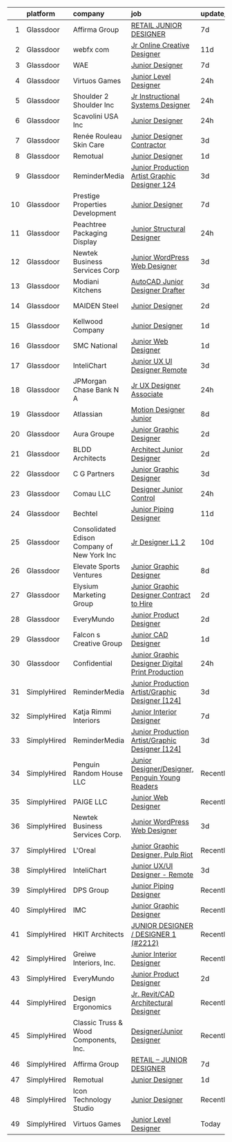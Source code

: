 

|    | platform    | company                                      | job                                                                                                                                                                                                                                                                                                                                                                                                                                                                                                                                                                                                                                                                                                                                                                                                                                                                                                                                   | update_time   | location          |
|---:|:------------|:---------------------------------------------|:--------------------------------------------------------------------------------------------------------------------------------------------------------------------------------------------------------------------------------------------------------------------------------------------------------------------------------------------------------------------------------------------------------------------------------------------------------------------------------------------------------------------------------------------------------------------------------------------------------------------------------------------------------------------------------------------------------------------------------------------------------------------------------------------------------------------------------------------------------------------------------------------------------------------------------------|:--------------|:------------------|
|  1 | Glassdoor   | Affirma Group                                | [RETAIL   JUNIOR DESIGNER](https://www.glassdoor.com/partner/jobListing.htm?pos=120&ao=1136043&s=58&guid=0000018229d91bf2af2086db3edc5db5&src=GD_JOB_AD&t=SR&vt=w&ea=1&cs=1_3530f735&cb=1658559470953&jobListingId=1008008085680&jrtk=3-0-1g8kti70n2his001-1g8kti714i9ip800-a4a48f70de7c8df1-)                                                                                                                                                                                                                                                                                                                                                                                                                                                                                                                                                                                                                                        | 7d            | New York, NY      |
|  2 | Glassdoor   | webfx com                                    | [Jr  Online Creative Designer](https://www.glassdoor.com/partner/jobListing.htm?pos=101&ao=1110586&s=58&guid=0000018229d91bf2af2086db3edc5db5&src=GD_JOB_AD&t=SR&vt=w&ea=1&cs=1_b77b2d9f&cb=1658559470949&jobListingId=1007998523752&cpc=E9BC9687A0F03B80&jrtk=3-0-1g8kti70n2his001-1g8kti714i9ip800-e3a07e991e3ec309--6NYlbfkN0AA3uNcJ0aeXBAdVd1dUlJvZjHaUXbbC2QUFGJChoFW7xEU327m6es56oflZv-QfBizUJg4GGt5ywcxHip9vEFmnpvEvc6sXWg7ijt1_lVPhx0CSekweNqP21eod5xNQSR5Fy2hfkrfXdJbI2o6SRZK7DOllkYUDO-mEILuesP9HP5zjy-6AZOLt2uK8ykhXyq1gTTd6wznmnkOiIRJd_ZZzfxzDj6-jT7DXAVwVERLQR2nmV1IapC9y26vhn2KPNgOljkhE19_ddp2ytid7qOcltX9pq0aO1MF-PU4JZJ1YCtbsN2VUGruP7RkfqvxFzmAxRH1gZvD_aal1tRVgYpjFiTEFI0WSb7a2NSWBy52NI-BCtWmmqRULP-LSYOIcj8iL-e9lR4-YXcGucUTpai8wcYTFTQFEOdCxykHVylAYDmSlJqDWYeuu33R6TXwjAzBG-bd8KLj3xIE1rNpsLvqzeEmha1yjHq0O65m5wGouSiAVs-sJYwBqWAhCTEso4kaI3Zhdc3nhbELDJaPU_C-sJ0yC9u1uOCSuiJjota5vPCzHe7zmIkBgpGljxuH3oo%3D) | 11d           | Harrisburg, PA    |
|  3 | Glassdoor   | WAE                                          | [Junior Designer](https://www.glassdoor.com/partner/jobListing.htm?pos=102&ao=1110586&s=58&guid=0000018229d91bf2af2086db3edc5db5&src=GD_JOB_AD&t=SR&vt=w&ea=1&cs=1_b4bf214e&cb=1658559470949&jobListingId=1008008063232&cpc=8507CEB59E1C6AFB&jrtk=3-0-1g8kti70n2his001-1g8kti714i9ip800-0fd0313dfadfda3f--6NYlbfkN0Bl9QJxqCZcWcAyXa034HOvbvet4oZucNDN581_ynRfl1w4Z2vSbYLN9J-8UY_LNbirN5LLMGGnfSm2GNK07V-OSMHUkmOZFMzFfWXYH6DJqvANaaMLJ95AT8p4PdhW1XjmjR4b1ATq8P0epZSo0-R2HIhlFQJv7-4Ni8BDirUv9df_aJSLsPfPudWJlc1Dq5HHmkd4uW6bMtlAETkFybOI73qUve9LWUaIvHUrmqFVHM7dHx0WW1wzw0Yd8I6jSOv1Tx17KKfxDI880yP8X8jMfr9FXn_eF1EyqcS5ONiBkeGWZUIU2FNCKFGO2MRf2sP9jmbADNq5bGcykFV7bF7n5KXJKczskQaUJpW9Kw7PIQVtIYLLIrN__GqRhK1uEeagIW0F4kJLToT8IANLvHdXeqZiIr0CQmB9vwD_Bnv3Jq5pjQDHG7ERYALY01fCCN39wgXQQyPoCspH9jgvKVWgU08hamt_teSuu5144JBf3DLnJK1fRDc2IWBKRrohgpWvapw54PHiNQ%3D%3D)                                                                | 7d            | Rochester, NY     |
|  4 | Glassdoor   | Virtuos Games                                | [Junior Level Designer](https://www.glassdoor.com/partner/jobListing.htm?pos=121&ao=1136043&s=58&guid=0000018229d91bf2af2086db3edc5db5&src=GD_JOB_AD&t=SR&vt=w&cs=1_684b7fd0&cb=1658559470953&jobListingId=1008023484443&jrtk=3-0-1g8kti70n2his001-1g8kti714i9ip800-7888c75e8e9fc852-)                                                                                                                                                                                                                                                                                                                                                                                                                                                                                                                                                                                                                                                | 24h           | California        |
|  5 | Glassdoor   | Shoulder 2 Shoulder Inc                      | [Jr  Instructional Systems Designer](https://www.glassdoor.com/partner/jobListing.htm?pos=106&ao=1110586&s=58&guid=0000018229d91bf2af2086db3edc5db5&src=GD_JOB_AD&t=SR&vt=w&ea=1&cs=1_34b05b6e&cb=1658559470951&jobListingId=1008023056063&cpc=1160948BCBA38B5B&jrtk=3-0-1g8kti70n2his001-1g8kti714i9ip800-4aae5782b2f03998--6NYlbfkN0DLxniXb9xd09bch3T7EymxCrgj1jiT2kSu__xrmi42oCz9LhPSIgqDeApZPh5THZ6I5mq1HQyO6P4cpTwbI9hdzMGWBz_prS5SZhkZXRS34vWdrfj_5KXC-KS9xIqzb7qXrA_lsEVWL1z42uJV2p2oSDMdO_oeQ8cwVJ2llqR0NWZShCBTqsb1gNI8ZPHokQPy1vhn2MfFdKGYQY-b1Qscs1gM6nAxP6d6YHTU2fGPDP3TC8StHjSvk4Jc2d4FraJnSB5PtEgmEZkPCRQCHP_Z6Eelz-tWte_wOzztstOwxCMmrvwbZUnN04OSsY6MQr9wJtRwhYtKSyIp-xBLJAHwcNwHH6DDQhsPP6P-nVlZ4mKvBR5EmsZaLffxOKyfsfopSuvLUQmnEaf4cSLKRvAKwNBMxQ-XiFZsZgvqQM7M8Db6OR2ercn6wfzhaA-b8MUs_eihZ2mCE0ea_fENj8YtL8LV1KYbxn4e3GJ122-ZcVgK-I4QQPci-PqWGnu_gtQ%3D)                                                           | 24h           | Remote            |
|  6 | Glassdoor   | Scavolini USA Inc                            | [Junior Designer](https://www.glassdoor.com/partner/jobListing.htm?pos=110&ao=1110586&s=58&guid=0000018229d91bf2af2086db3edc5db5&src=GD_JOB_AD&t=SR&vt=w&ea=1&cs=1_8429276f&cb=1658559470952&jobListingId=1008022693902&cpc=FB7E4A1762AE5BEC&jrtk=3-0-1g8kti70n2his001-1g8kti714i9ip800-a67a476fd24759b8--6NYlbfkN0APToHrk7ILONyRglvlT3LJMO76dZGJsKlG8WQjsY8Cq8sfDFa7YMJqm6oZMXXwQvY75ITod_lNfMSPf7IFS4YMwT2jQcZQll4CLxI3dWIMJKeTTvWRMEK2wVGkBSJulV8aHsUzKvEwNtcagAZ-fVmZmH6StCRjfGpLmhsIsRDh67hqU4DVW2FJ_Yk0UPrVvbC1qUmt6bGRyxixPP7gOJzFj1KksS_PVon1eFXy4YFwt03BIv7_Q-bhXniwheAbu99-DroNzP6TzcPwepwoIaX0Q0PzwYt-JncpS66ircBc0WSb7vJ2kgBTfmuvxZgXuDY8G9Z9EzFIrZXeL4rF6kLCm8sCw_MD7flNf4YfbYFE7Xw7rS5ZCwn0PTvjau69l8prJK0gEzx25TfKv3sk6Ro2P1Mo6s3S4reu9gfTsWujBFdqJ68hTArAsWEUMjYW9CgW1jye2nueld1X-jvz5BXOv6erTvAEmqXnVbZw_MRZyPkIx2LFXl8x0T2x6S9bFNQ%3D)                                                                              | 24h           | Las Vegas, NV     |
|  7 | Glassdoor   | Renée Rouleau Skin Care                      | [Junior Designer  Contractor ](https://www.glassdoor.com/partner/jobListing.htm?pos=123&ao=1136043&s=58&guid=0000018229d91bf2af2086db3edc5db5&src=GD_JOB_AD&t=SR&vt=w&ea=1&cs=1_62e1f246&cb=1658559470953&jobListingId=1008014606944&jrtk=3-0-1g8kti70n2his001-1g8kti714i9ip800-d83ad738c8700610-)                                                                                                                                                                                                                                                                                                                                                                                                                                                                                                                                                                                                                                    | 3d            | Austin, TX        |
|  8 | Glassdoor   | Remotual                                     | [Junior Designer](https://www.glassdoor.com/partner/jobListing.htm?pos=111&ao=1136043&s=58&guid=0000018229d91bf2af2086db3edc5db5&src=GD_JOB_AD&t=SR&vt=w&ea=1&cs=1_92966810&cb=1658559470952&jobListingId=1008021046898&jrtk=3-0-1g8kti70n2his001-1g8kti714i9ip800-173baf079a8ec36c-)                                                                                                                                                                                                                                                                                                                                                                                                                                                                                                                                                                                                                                                 | 1d            | Remote            |
|  9 | Glassdoor   | ReminderMedia                                | [Junior Production Artist Graphic Designer  124 ](https://www.glassdoor.com/partner/jobListing.htm?pos=107&ao=1110586&s=58&guid=0000018229d91bf2af2086db3edc5db5&src=GD_JOB_AD&t=SR&vt=w&ea=1&cs=1_0f175929&cb=1658559470952&jobListingId=1008015049343&cpc=8795CF9063CD573D&jrtk=3-0-1g8kti70n2his001-1g8kti714i9ip800-483923777035cfd3--6NYlbfkN0BV5xWQvMmIkgUcdRWb7iWRWS4LnwJ0A4ASNg0KGqrukA_POA8ifgoOj7ZHGRdIKnJ6hU-Fy6hPRatKZ6qieiqvEvHj1oqrTY0pPiXCJ8Br1qXsme6Nkk9Pt9LV9bT_ahxJy2MUFPpA0rgFw3VAzODJAa2N6_q5OshETSVwVEzbW1JPJkimDcEuDGFDkUvGDcFOPiyDsd2yUoX-BUSYXglXG6hA-7JfwA8k16I6eDGyTAZp2O5gxJQUmBc0jdqwG24KSrkjAoCk4GjSaHHirRdpfD1K5N-C0IqAZLfmcVdlFanv9KTXpFKTwv_PkVojE-WdGQrp5_JgUB0vKf8vht2joTZxzZHJ0Su_bHkffXb9M2x1mG80zl01icgy3I9Y28b-jATGAcTWoyB71a1buUKRHApwJqR9itlqIlMl-bmfPsOu0fVtnC65y2LgM9tEy6gP4rY_X1mnv9c6ZshT5_sMtBzBfq737MFz-VjzbBqamEePHjZuBcALZ3n0WY4rk9gmUpnNU43a7Q%3D%3D)                                | 3d            | Remote            |
| 10 | Glassdoor   | Prestige Properties   Development            | [Junior Designer](https://www.glassdoor.com/partner/jobListing.htm?pos=103&ao=1110586&s=58&guid=0000018229d91bf2af2086db3edc5db5&src=GD_JOB_AD&t=SR&vt=w&ea=1&cs=1_a5152e83&cb=1658559470950&jobListingId=1008008019748&cpc=CBEBA1A9D941894A&jrtk=3-0-1g8kti70n2his001-1g8kti714i9ip800-329591383291a01b--6NYlbfkN0Bb_KO0cHvOdgGnYjQBDv7SisHEyIXi-BgBvgNaNv-EOAYiAUz8jZXXuFXwfJH_ixb3Hj5Qrv9gfufCCMjXR8Mmn9kDyjAXbufkyskoGAQaRCQEaUIvggHw5So7i9Ed4mcV6I2zazRJY5VHiuH-AjIH-9gwPXKjyRaiWqIf9dHQI9MCnZhi12BxAkqX8IBLg7nao3NeGIAlXfktpsnXcWOj6zuMdCx8PpeBe7kwbdLWo26RHQcyCStNJ4eScKPAyFFDTAZ_qsQHU9QQgMZ6h0MAhMfqdyt7dQy5n0fxqQ3TAi91AqWoNhPnDTtr0G2W_HG-RxoCkRKAyJuQx9eP_gRuL400Wjwr9MtuJ8O9qZ3OA3eM6W8AGCoQkyqSO03KH7R9gaiUShW3O4xycGY4dfsvtgr-tu1XvcQfHspBg0fCucbC1teva6n6PzSL-_f53uoqBuMTRx-vtYsSSJNdHSC8hZZca4_9MuQAuSc5UT09TLImf2YOUKe1)                                                                                            | 7d            | New York, NY      |
| 11 | Glassdoor   | Peachtree Packaging   Display                | [Junior Structural Designer](https://www.glassdoor.com/partner/jobListing.htm?pos=125&ao=1136043&s=58&guid=0000018229d91bf2af2086db3edc5db5&src=GD_JOB_AD&t=SR&vt=w&ea=1&cs=1_72f8841c&cb=1658559470954&jobListingId=1008023198859&jrtk=3-0-1g8kti70n2his001-1g8kti714i9ip800-cbbaeed4b7104642-)                                                                                                                                                                                                                                                                                                                                                                                                                                                                                                                                                                                                                                      | 24h           | Lawrenceville, GA |
| 12 | Glassdoor   | Newtek Business Services Corp                | [Junior WordPress Web Designer](https://www.glassdoor.com/partner/jobListing.htm?pos=115&ao=1136043&s=58&guid=0000018229d91bf2af2086db3edc5db5&src=GD_JOB_AD&t=SR&vt=w&ea=1&cs=1_8a88d8a1&cb=1658559470953&jobListingId=1008015002972&jrtk=3-0-1g8kti70n2his001-1g8kti714i9ip800-8955ce37f6007486-)                                                                                                                                                                                                                                                                                                                                                                                                                                                                                                                                                                                                                                   | 3d            | Remote            |
| 13 | Glassdoor   | Modiani Kitchens                             | [AutoCAD Junior Designer Drafter](https://www.glassdoor.com/partner/jobListing.htm?pos=104&ao=1110586&s=58&guid=0000018229d91bf2af2086db3edc5db5&src=GD_JOB_AD&t=SR&vt=w&ea=1&cs=1_ee2f60de&cb=1658559470951&jobListingId=1008014902943&cpc=BAEB662971763A76&jrtk=3-0-1g8kti70n2his001-1g8kti714i9ip800-332cc31a19869837--6NYlbfkN0A0jK6_b1ZQGaaYFytyHnxZ18D3zrhrxrvRXpp7YqkbywCQ-op18XfOlQGboWhonx6iEJ4b8-XzXDBLGLr_-5clrshc3jh3TC2gYneS3LeuSoBTHDJgXKmZXAOW5mvRbRhXUzU0Nmhh71_O1KdVsxNjeyKyyi36S3Dq1bFF-27N2qWxXqy8vUhgWVzMihd82aGoWKCtDUAofA2MVKq8Gm3a_exBfjbeKeYEpG0I0qq6z9D_pxaJw_JkkMEdWdeUKsrb0pkvzJq7omZW2WicQSbWSQbDkZBESDEd1ooZSzekIIYhRo9hIljgF7T_fkcyFwYBxS_oDajDDeiJtzr-bIRI6Xd9ZmMUA2wkBELVB8AIN1Kkd0oYuGLC-Hx95m3Cdkcw3gSnIRpcF9phz375yXihshjT7fvhr4CEUxYy5VtqSWXcOPNSwP9zmgxr2WQxYZr4SbWBx3fqO05ZJnGRVPUWtMcIjR_1QRRTAB-E_1JuElxu_yCl7rTEvtg3tRE3tMK-YV1x2GTSRA%3D%3D)                                                | 3d            | Englewood, NJ     |
| 14 | Glassdoor   | MAIDEN Steel                                 | [Junior Designer](https://www.glassdoor.com/partner/jobListing.htm?pos=114&ao=1136043&s=58&guid=0000018229d91bf2af2086db3edc5db5&src=GD_JOB_AD&t=SR&vt=w&ea=1&cs=1_1333f867&cb=1658559470952&jobListingId=1008017916274&jrtk=3-0-1g8kti70n2his001-1g8kti714i9ip800-0eb4db29acd2cd8c-)                                                                                                                                                                                                                                                                                                                                                                                                                                                                                                                                                                                                                                                 | 2d            | San Diego, CA     |
| 15 | Glassdoor   | Kellwood Company                             | [Junior Designer](https://www.glassdoor.com/partner/jobListing.htm?pos=126&ao=1136043&s=58&guid=0000018229d91bf2af2086db3edc5db5&src=GD_JOB_AD&t=SR&vt=w&ea=1&cs=1_100635cb&cb=1658559470954&jobListingId=1008020651441&jrtk=3-0-1g8kti70n2his001-1g8kti714i9ip800-e24089be7a20d746-)                                                                                                                                                                                                                                                                                                                                                                                                                                                                                                                                                                                                                                                 | 1d            | La Puente, CA     |
| 16 | Glassdoor   | SMC National                                 | [Junior Web Designer](https://www.glassdoor.com/partner/jobListing.htm?pos=113&ao=1136043&s=58&guid=0000018229d91bf2af2086db3edc5db5&src=GD_JOB_AD&t=SR&vt=w&ea=1&cs=1_ee5364c3&cb=1658559470952&jobListingId=1008019529413&jrtk=3-0-1g8kti70n2his001-1g8kti714i9ip800-9daf7d6d424c32b2-)                                                                                                                                                                                                                                                                                                                                                                                                                                                                                                                                                                                                                                             | 1d            | Roseville, CA     |
| 17 | Glassdoor   | InteliChart                                  | [Junior UX UI Designer   Remote](https://www.glassdoor.com/partner/jobListing.htm?pos=112&ao=1136043&s=58&guid=0000018229d91bf2af2086db3edc5db5&src=GD_JOB_AD&t=SR&vt=w&ea=1&cs=1_4cdebe7d&cb=1658559470952&jobListingId=1008015971312&jrtk=3-0-1g8kti70n2his001-1g8kti714i9ip800-0dbe805531d277ca-)                                                                                                                                                                                                                                                                                                                                                                                                                                                                                                                                                                                                                                  | 3d            | Charlotte, NC     |
| 18 | Glassdoor   | JPMorgan Chase Bank  N A                     | [Jr  UX Designer  Associate](https://www.glassdoor.com/partner/jobListing.htm?pos=129&ao=1136043&s=58&guid=0000018229d91bf2af2086db3edc5db5&src=GD_JOB_AD&t=SR&vt=w&cs=1_bc7c191c&cb=1658559470954&jobListingId=1008021906884&jrtk=3-0-1g8kti70n2his001-1g8kti714i9ip800-ed4f5f09279e8a55-)                                                                                                                                                                                                                                                                                                                                                                                                                                                                                                                                                                                                                                           | 24h           | Jersey City, NJ   |
| 19 | Glassdoor   | Atlassian                                    | [Motion Designer  Junior](https://www.glassdoor.com/partner/jobListing.htm?pos=119&ao=1136043&s=58&guid=0000018229d91bf2af2086db3edc5db5&src=GD_JOB_AD&t=SR&vt=w&cs=1_9fb03b16&cb=1658559470953&jobListingId=1008006865575&jrtk=3-0-1g8kti70n2his001-1g8kti714i9ip800-ec394c8c6f574f01-)                                                                                                                                                                                                                                                                                                                                                                                                                                                                                                                                                                                                                                              | 8d            | San Francisco, CA |
| 20 | Glassdoor   | Aura Groupe                                  | [Junior Graphic Designer](https://www.glassdoor.com/partner/jobListing.htm?pos=108&ao=1110586&s=58&guid=0000018229d91bf2af2086db3edc5db5&src=GD_JOB_AD&t=SR&vt=w&ea=1&cs=1_804a21b3&cb=1658559470952&jobListingId=1008017614236&cpc=82B3195DA92CAF92&jrtk=3-0-1g8kti70n2his001-1g8kti714i9ip800-318ec95a2ddcea1b--6NYlbfkN0DWtRa9NJfjQIs4MWRRqD4F41esfMsK79cV24t80VXfzUK_fEmIZn_-GPoh8QBZf-O_md9hDO4BfddLCAxz9O9UDgMM891x9BTiT5sKfMbGKzNHL6LPoxOmeNTlo8SnF6mfW2H-mnt0yn_v1f-TdomILJ1tmIKpZwt0wUOl-LR3YShKbOtptMnb9F0_S5k3EiUSqkFta6hWG_Z97R3rb_mFhHyk9A2fY8O__Z_n6gCSDFPH8IbhU55R8SsBGEQkjf3S2_mOFJz3RpBWUVFIX56i6NprsVucF1pfulzGc8GI4PvITm4yhaddsU_3iBfiAJ3eDcMplpweHHey3kbc3w2oqM2kAUCn0hS9CTQr_pw1sLiCskmM8f_76WsizKHNwY7yDpOwUfCtnwDJMK8qc6kHurTbKdmOvoXSeD43rtIcUAIrlYvSsbpB9xTj3h-jq3NBg8yEHxC1Tl5rcsGj40V6m0o6aXGZ6ZjB-cV3bTm6ShCeCJVcWwHdW8LjklXgzv8%3D)                                                                      | 2d            | Miami, FL         |
| 21 | Glassdoor   | BLDD Architects                              | [Architect Junior Designer](https://www.glassdoor.com/partner/jobListing.htm?pos=118&ao=1136043&s=58&guid=0000018229d91bf2af2086db3edc5db5&src=GD_JOB_AD&t=SR&vt=w&ea=1&cs=1_0bbc5fed&cb=1658559470953&jobListingId=1008018674913&jrtk=3-0-1g8kti70n2his001-1g8kti714i9ip800-d7441159201d0c61-)                                                                                                                                                                                                                                                                                                                                                                                                                                                                                                                                                                                                                                       | 2d            | Decatur, IL       |
| 22 | Glassdoor   | C G Partners                                 | [Junior Graphic Designer](https://www.glassdoor.com/partner/jobListing.htm?pos=124&ao=1136043&s=58&guid=0000018229d91bf2af2086db3edc5db5&src=GD_JOB_AD&t=SR&vt=w&cs=1_59e562d0&cb=1658559470953&jobListingId=1008014894256&jrtk=3-0-1g8kti70n2his001-1g8kti714i9ip800-5e5c369827730981-)                                                                                                                                                                                                                                                                                                                                                                                                                                                                                                                                                                                                                                              | 3d            | New York, NY      |
| 23 | Glassdoor   | Comau LLC                                    | [Designer Junior Control](https://www.glassdoor.com/partner/jobListing.htm?pos=109&ao=1110586&s=58&guid=0000018229d91bf2af2086db3edc5db5&src=GD_JOB_AD&t=SR&vt=w&cs=1_a1293b3c&cb=1658559470952&jobListingId=1008023368301&cpc=1160948BCBA38B5B&jrtk=3-0-1g8kti70n2his001-1g8kti714i9ip800-3970f734701e6a08--6NYlbfkN0DbM4wYFu_sdyoYS2kWR1t0mwynfixhxc9U_5Iqec7kGHjHGYw-EY3xtQoD0M-HENCAP3q6wUvvgMLG49NKBV2esfRsfAJ55m_D1Jh34GKKNlmMSvXjKH81J6UfrWBdv8NC_OEGpergA_FsefUqhWPdCeNBucaQlj38SKvt4FG-onrwFPk0t1LwagA3KS7Hww2bN3ij_Y8BTwoamODz7f8jFqxLDkx6JqY-0WF8sB1g-G47bDw9ama40VIEVd0bKYdkRk_to3FgC5oXem3atWWoBfbnzym-gcPAlgWRvRJcCuqAcobpW9mRHisNQEKnbAPHxGEtG6g8u-Wu6W8lTdwwBCAAkrnbUeGOwYALnBzhdv-se7ja4NWQL7Vf2x4KfTxdwCEciyQVMsY0umrT-0uYRhEcPjvj88gV72ILsGrEl65Hew2RaJ5UrTmnhTYIoIHN1wMXA9vS1KelW0zNbKq3TNcJr0P5khKtQ6VxS7bO7cPUNUT6IX8Y0YzbHMlm6kT3V43SeFDiBuwweSkDzM0FrbVneNzuDoEUJUg0XzilaVQ9iI4M5ERn)                         | 24h           | Southfield, MI    |
| 24 | Glassdoor   | Bechtel                                      | [Junior Piping Designer](https://www.glassdoor.com/partner/jobListing.htm?pos=117&ao=1136043&s=58&guid=0000018229d91bf2af2086db3edc5db5&src=GD_JOB_AD&t=SR&vt=w&cs=1_455495a1&cb=1658559470953&jobListingId=1007998190539&jrtk=3-0-1g8kti70n2his001-1g8kti714i9ip800-51ade039f5a74f80-)                                                                                                                                                                                                                                                                                                                                                                                                                                                                                                                                                                                                                                               | 11d           | Reston, VA        |
| 25 | Glassdoor   | Consolidated Edison Company of New York  Inc | [Jr Designer L1 2](https://www.glassdoor.com/partner/jobListing.htm?pos=128&ao=1136043&s=58&guid=0000018229d91bf2af2086db3edc5db5&src=GD_JOB_AD&t=SR&vt=w&cs=1_be39c8a5&cb=1658559470954&jobListingId=1008001365306&jrtk=3-0-1g8kti70n2his001-1g8kti714i9ip800-3ec5ece9f0adb101-)                                                                                                                                                                                                                                                                                                                                                                                                                                                                                                                                                                                                                                                     | 10d           | New York, NY      |
| 26 | Glassdoor   | Elevate Sports Ventures                      | [Junior Graphic Designer](https://www.glassdoor.com/partner/jobListing.htm?pos=127&ao=1136043&s=58&guid=0000018229d91bf2af2086db3edc5db5&src=GD_JOB_AD&t=SR&vt=w&cs=1_7ab7a1ad&cb=1658559470954&jobListingId=1008006147062&jrtk=3-0-1g8kti70n2his001-1g8kti714i9ip800-8ce9a23664755ac3-)                                                                                                                                                                                                                                                                                                                                                                                                                                                                                                                                                                                                                                              | 8d            | Charlotte, NC     |
| 27 | Glassdoor   | Elysium Marketing Group                      | [Junior Graphic Designer   Contract to Hire](https://www.glassdoor.com/partner/jobListing.htm?pos=130&ao=1136043&s=58&guid=0000018229d91bf2af2086db3edc5db5&src=GD_JOB_AD&t=SR&vt=w&ea=1&cs=1_2451bbda&cb=1658559470954&jobListingId=1008017184178&jrtk=3-0-1g8kti70n2his001-1g8kti714i9ip800-c481df89e1023888-)                                                                                                                                                                                                                                                                                                                                                                                                                                                                                                                                                                                                                      | 2d            | Ambler, PA        |
| 28 | Glassdoor   | EveryMundo                                   | [Junior Product Designer](https://www.glassdoor.com/partner/jobListing.htm?pos=122&ao=1136043&s=58&guid=0000018229d91bf2af2086db3edc5db5&src=GD_JOB_AD&t=SR&vt=w&ea=1&cs=1_57654555&cb=1658559470953&jobListingId=1008017779302&jrtk=3-0-1g8kti70n2his001-1g8kti714i9ip800-6083a475fc70c737-)                                                                                                                                                                                                                                                                                                                                                                                                                                                                                                                                                                                                                                         | 2d            | Miami, FL         |
| 29 | Glassdoor   | Falcon s Creative Group                      | [Junior CAD Designer](https://www.glassdoor.com/partner/jobListing.htm?pos=116&ao=1136043&s=58&guid=0000018229d91bf2af2086db3edc5db5&src=GD_JOB_AD&t=SR&vt=w&ea=1&cs=1_e5ff0cac&cb=1658559470953&jobListingId=1008019987774&jrtk=3-0-1g8kti70n2his001-1g8kti714i9ip800-4b64ef4f4d1c6537-)                                                                                                                                                                                                                                                                                                                                                                                                                                                                                                                                                                                                                                             | 1d            | Orlando, FL       |
| 30 | Glassdoor   | Confidential                                 | [Junior Graphic Designer Digital Print Production](https://www.glassdoor.com/partner/jobListing.htm?pos=105&ao=1110586&s=58&guid=0000018229d91bf2af2086db3edc5db5&src=GD_JOB_AD&t=SR&vt=w&ea=1&cs=1_4dbea26c&cb=1658559470950&jobListingId=1008022762610&cpc=AF770993EC679D41&jrtk=3-0-1g8kti70n2his001-1g8kti714i9ip800-15cc239f69d159c9--6NYlbfkN0AEEmf4gNh4XgDtJjJu_YulsdDVW4jXW_xJBrY-kvSvdNnL8XfKurzs8UtOQlBMyR9XmOBvYp9Nro9cGyeQneX3jlNP0TxIF_K_sGPc5MWQdfFO9MDbkJnvCqWu-nD4RYouZWcJLNdhq02Uo7LGvCnqHogGLXlPFZrpzwkqf1i7OXJ-jPiUoFTdBBhL6q0S3fDJYTq-HxzKzfpdI3wG8alfaaoLTcWebYqR6TYUWKSIHYUSQlfKi7KUCBSaLylvbjThFc25kSrFEkWCquY7s9z-SAjxFBF6ODNI0o4UcMlsa7EjJWffrNzGhPEi8lJnqI2tTDEHKrUzBaTpo7iTUMMtWAEnXbn3RVy_WXxKsOmK3VR0v73dZEUtgn-SZqTtOZ0FTrwok7Ma4r1bdDE1w9IwPaEwEPJDSt40pzzcIyW_FP3bKVFTTvvnWl-2ajayjXhiufMXt1V2wqKcBdp1vhZS-KJtpFMjnmA8ihb8Dh-ezSj564phHRcaUoBd1NZ0VkzD6rMgBaiPEw%3D%3D)                               | 24h           | Washington, DC    |
| 31 | SimplyHired | ReminderMedia                                | [Junior Production Artist/Graphic Designer [124]](https://www.simplyhired.com/job/HDrljQeb3j5GChcw0YlnsIhQQQvBEu2ven13Vow7zBM_4DdJ8KpQ4w?q=junior+designer)                                                                                                                                                                                                                                                                                                                                                                                                                                                                                                                                                                                                                                                                                                                                                                           | 3d            | Remote            |
| 32 | SimplyHired | Katja Rimmi Interiors                        | [Junior Interior Designer](https://www.simplyhired.com/job/riVXHOs0JzvSKtfzwfNvDhvSuUpWU3V8Mli3zHnq45Fh0fRsirNtrQ?q=junior+designer)                                                                                                                                                                                                                                                                                                                                                                                                                                                                                                                                                                                                                                                                                                                                                                                                  | 7d            | Menlo Park, CA    |
| 33 | SimplyHired | ReminderMedia                                | [Junior Production Artist/Graphic Designer [124]](https://www.simplyhired.com/job/HDrljQeb3j5GChcw0YlnsIhQQQvBEu2ven13Vow7zBM_4DdJ8KpQ4w?q=junior+designer)                                                                                                                                                                                                                                                                                                                                                                                                                                                                                                                                                                                                                                                                                                                                                                           | 3d            | Remote            |
| 34 | SimplyHired | Penguin Random House LLC                     | [Junior Designer/Designer, Penguin Young Readers](https://www.simplyhired.com/job/ItqTulXYBH0UKp2c27JTUhYzjfElVazbpa-Sk31xZQfuVlLHhKe6Cg?q=junior+designer)                                                                                                                                                                                                                                                                                                                                                                                                                                                                                                                                                                                                                                                                                                                                                                           | Recently      | New York, NY      |
| 35 | SimplyHired | PAIGE LLC                                    | [Junior Web Designer](https://www.simplyhired.com/job/M7rUWTEI1H7y9frrLN2VT8ZSvUbrc56nlLzI-dv_fH_wbr9U37WcFw?q=junior+designer)                                                                                                                                                                                                                                                                                                                                                                                                                                                                                                                                                                                                                                                                                                                                                                                                       | Recently      | California        |
| 36 | SimplyHired | Newtek Business Services Corp.               | [Junior WordPress Web Designer](https://www.simplyhired.com/job/WLCIzGC1pdU0egNDH8WWZo6kyMAeideWlEJtTQjp1S6_iumopBwxGw?q=junior+designer)                                                                                                                                                                                                                                                                                                                                                                                                                                                                                                                                                                                                                                                                                                                                                                                             | 3d            | Remote            |
| 37 | SimplyHired | L'Oreal                                      | [Junior Graphic Designer, Pulp Riot](https://www.simplyhired.com/job/Homvoq8LTddXsTaRKLzMx6lcP9sFPIojFB40XOLymUP_0OygPxpDVg?q=junior+designer)                                                                                                                                                                                                                                                                                                                                                                                                                                                                                                                                                                                                                                                                                                                                                                                        | Recently      | El Segundo, CA    |
| 38 | SimplyHired | InteliChart                                  | [Junior UX/UI Designer - Remote](https://www.simplyhired.com/job/V0hpIU5_zTQr1OhAlwytjov1oxXRqvCsAk3BQFh9MuRvSwsGZRzCJQ?q=junior+designer)                                                                                                                                                                                                                                                                                                                                                                                                                                                                                                                                                                                                                                                                                                                                                                                            | 3d            | Charlotte, NC     |
| 39 | SimplyHired | DPS Group                                    | [Junior Piping Designer](https://www.simplyhired.com/job/AXYjjQyD7A9Bmyor4AQ-_C-0wEaLk4DU6WLOTBOo4H1icJD_Zi4g5A?q=junior+designer)                                                                                                                                                                                                                                                                                                                                                                                                                                                                                                                                                                                                                                                                                                                                                                                                    | Recently      | Framingham, MA    |
| 40 | SimplyHired | IMC                                          | [Junior Graphic Designer](https://www.simplyhired.com/job/q11ugwCq0r9_HNrj39reIR-RYMGNAajNfcJjDWikoU0_FpmVSAAEWA?q=junior+designer)                                                                                                                                                                                                                                                                                                                                                                                                                                                                                                                                                                                                                                                                                                                                                                                                   | Recently      | Remote            |
| 41 | SimplyHired | HKIT Architects                              | [JUNIOR DESIGNER / DESIGNER 1 (#2212)](https://www.simplyhired.com/job/vk-SUa1ItIVWvgDLCciMNGKZGcgWnKhLZPOUvmxfX60FUVfekJDXsA?q=junior+designer)                                                                                                                                                                                                                                                                                                                                                                                                                                                                                                                                                                                                                                                                                                                                                                                      | Recently      | Oakland, CA       |
| 42 | SimplyHired | Greiwe Interiors, Inc.                       | [Junior Interior Designer](https://www.simplyhired.com/job/UDsuRSypSKQfltzbasa3w0rMr4htIPVArX1GgzyIqbvP4ubBg7TK9g?q=junior+designer)                                                                                                                                                                                                                                                                                                                                                                                                                                                                                                                                                                                                                                                                                                                                                                                                  | Recently      | Cincinnati, OH    |
| 43 | SimplyHired | EveryMundo                                   | [Junior Product Designer](https://www.simplyhired.com/job/Fvy24rsE0rQqqUj4uk2X2hfyDQpKK5--HEc1pn6MkBRqUs634nl1Gw?q=junior+designer)                                                                                                                                                                                                                                                                                                                                                                                                                                                                                                                                                                                                                                                                                                                                                                                                   | 2d            | Miami, FL         |
| 44 | SimplyHired | Design Ergonomics                            | [Jr. Revit/CAD Architectural Designer](https://www.simplyhired.com/job/vALSwbc074iJ6CuqZVpoNo7oxSbm0chbGHQEoIWHTRW4m4zjbnB2iA?q=junior+designer)                                                                                                                                                                                                                                                                                                                                                                                                                                                                                                                                                                                                                                                                                                                                                                                      | Recently      | Fall River, MA    |
| 45 | SimplyHired | Classic Truss & Wood Components, Inc.        | [Designer/Junior Designer](https://www.simplyhired.com/job/FGqsakCnujAqK9zJ0Rb0LjxcM6RXSGOEWIGiN4Zx0Ovay5aTpq7k7Q?q=junior+designer)                                                                                                                                                                                                                                                                                                                                                                                                                                                                                                                                                                                                                                                                                                                                                                                                  | Recently      | Clarksville, IN   |
| 46 | SimplyHired | Affirma Group                                | [RETAIL – JUNIOR DESIGNER](https://www.simplyhired.com/job/BUC5xSxGXzrfLJM3gpeHqHLRfddpCvTymiyELVJqEu7IG_HeIolNkQ?q=junior+designer)                                                                                                                                                                                                                                                                                                                                                                                                                                                                                                                                                                                                                                                                                                                                                                                                  | 7d            | New York, NY      |
| 47 | SimplyHired | Remotual                                     | [Junior Designer](https://www.simplyhired.com/job/fyt2pRp8xGwLzK9-rlJ1mi8w91XgB28sxjEnW_b6g7luM2JkA_KYMA?q=junior+designer)                                                                                                                                                                                                                                                                                                                                                                                                                                                                                                                                                                                                                                                                                                                                                                                                           | 1d            | Remote            |
| 48 | SimplyHired | Icon Technology Studio                       | [Junior Designer](https://www.simplyhired.com/job/PPh0l9MyYJ6Inbo8KgckIaVxqAKEifF2m9Zh2iYaEmLkyLR0M9csGw?q=junior+designer)                                                                                                                                                                                                                                                                                                                                                                                                                                                                                                                                                                                                                                                                                                                                                                                                           | Recently      | Remote            |
| 49 | SimplyHired | Virtuos Games                                | [Junior Level Designer](https://www.simplyhired.com/job/MJF3BTXnIN5WFDFp1sagIJKhJ4tTPe0BfBZOunYzQeRF0q3QjL14sA?q=junior+designer)                                                                                                                                                                                                                                                                                                                                                                                                                                                                                                                                                                                                                                                                                                                                                                                                     | Today         | California        |